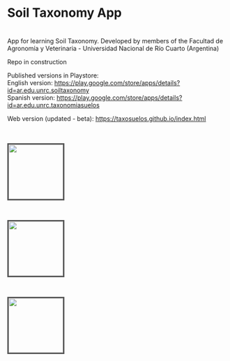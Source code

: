 # Soil Taxonomy App
# 
App for learning Soil Taxonomy. Developed by members of the Facultad de Agronomía y Veterinaria - Universidad Nacional de Río Cuarto (Argentina)

Repo in construction

Published versions in Playstore:<br>
English version: https://play.google.com/store/apps/details?id=ar.edu.unrc.soiltaxonomy <br>
Spanish version: https://play.google.com/store/apps/details?id=ar.edu.unrc.taxonomiasuelos <br>

Web version (updated - beta): https://taxosuelos.github.io/index.html


<br>
<br>
         <div class="row">
	<div class="column">
    <img src="https://lh3.googleusercontent.com/OPcKBYud8lRT3k6_54bVG7NMPI0CXNWDnGZgkl5PjX3lYCR11qLeBj2_QrsL4kaz=w720-h310" style="height:125px;border:3px solid #555;">
	</div>
	<div class="column">
    <p>&nbsp;</p>
	</div>
	<div class="column">
    <img src="https://play-lh.googleusercontent.com/RnHPA-V5BoC50A6UEn9lwPBNLOTcVSHmJzauPAOh5iafbwdFR0gw1yHfzKxVthB_fTw=w1366-h654" style="height:125px;border:3px solid #555;">
	</div>
	<div class="column">
    <p>&nbsp;</p>
	</div>
	<div class="column">
    <img src="https://play-lh.googleusercontent.com/_siYKaW8W5IzV8q9xmW4MMJWQ_5iElr9uJXorA-CbEsaoNYRXQbzcamyg16pZhXic5XY=w1366-h654"  style="height:125px;border:3px solid #555;">
	</div>
	
 </div> 
